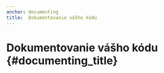 ```yaml
---
anchor: documenting
title:  Dokumentovanie vášho kódu
---
```


# Dokumentovanie vášho kódu {#documenting_title}
